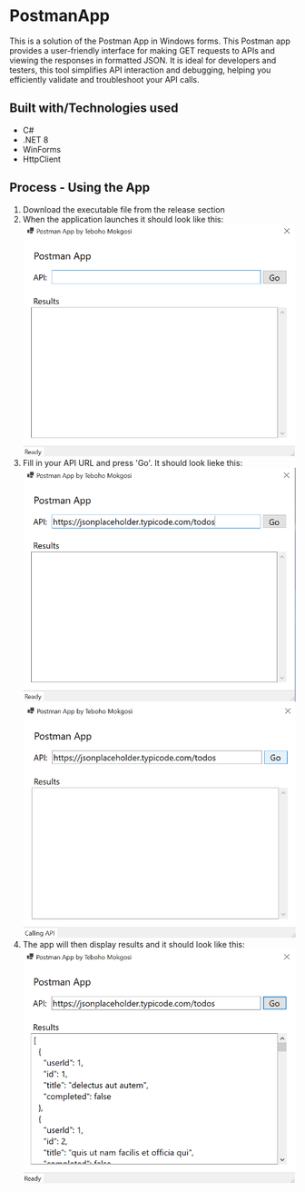 # PostmanApp

This is a solution of the Postman App in Windows forms. This Postman app provides a user-friendly interface for making GET requests to APIs and viewing the responses in formatted JSON. It is ideal for developers and testers, this tool simplifies API interaction and debugging, helping you efficiently validate and troubleshoot your API calls. 

## Built with/Technologies used
* C#
* .NET 8
* WinForms
* HttpClient

## Process - Using the App
1. Download the executable file from the release section
2. When the application launches it should look like this: ![Screenshot 1 - Postman app Ready to run](./Images/screen1.png "Ready to Run")
3. Fill in your API URL and press 'Go'. It should look lieke this: ![Screenshot 2 - Postman app Entering the URL](./Images/screen2-a.png "Entering the URL") ![Screenshot 3 - Postman app Calling API from the URL](./Images/screen2-b.png "Calling API from URL")
4. The app will then display results and it should look like this: ![Screenshot 4 - Postman app Displaying results](./Images/screen3.png "Displaying results")


